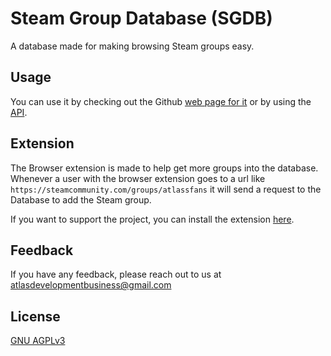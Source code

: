 # Steam Group Database (SGDB)

A database made for making browsing Steam groups easy.
## Usage

You can use it by checking out the Github [web page for it](https://steamgroups.com/) or by using the [API](https://atlasdev.stoplight.io/docs/steam-group-database).
## Extension
The Browser extension is made to help get more groups into the database.   
Whenever a user with the browser extension goes to a url like `https://steamcommunity.com/groups/atlassfans` it will send a request to the Database to add the Steam group.

If you want to support the project, you can install the extension [here](https://github.com/Atlas7005/SGDB/releases/latest).
## Feedback

If you have any feedback, please reach out to us at atlasdevelopmentbusiness@gmail.com
## License

[GNU AGPLv3](https://choosealicense.com/licenses/agpl-3.0/)
